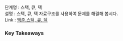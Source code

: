 단계명 : 스택, 큐, 덱    
설명 : 스택, 큐, 덱 자료구조를 사용하여 문제를 해결해 봅시다.   
Link : [백준.스택, 큐, 덱](https://www.acmicpc.net/step/11)  

### Key Takeaways  
